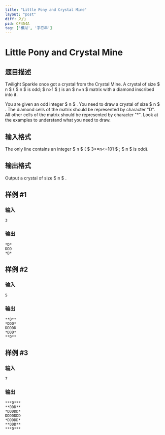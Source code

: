 ```yaml
---
title: "Little Pony and Crystal Mine"
layout: "post"
diff: 入门
pid: CF454A
tag: ['模拟', '字符串']
---
```


# Little Pony and Crystal Mine

## 题目描述

Twilight Sparkle once got a crystal from the Crystal Mine. A crystal of size $ n $ ( $ n $ is odd; $ n>1 $ ) is an $ n×n $ matrix with a diamond inscribed into it.

You are given an odd integer $ n $ . You need to draw a crystal of size $ n $ . The diamond cells of the matrix should be represented by character "D". All other cells of the matrix should be represented by character "\*". Look at the examples to understand what you need to draw.

## 输入格式

The only line contains an integer $ n $ ( $ 3<=n<=101 $ ; $ n $ is odd).

## 输出格式

Output a crystal of size $ n $ .

## 样例 #1

### 输入

```
3

```

### 输出

```
*D*
DDD
*D*

```

## 样例 #2

### 输入

```
5

```

### 输出

```
**D**
*DDD*
DDDDD
*DDD*
**D**

```

## 样例 #3

### 输入

```
7

```

### 输出

```
***D***
**DDD**
*DDDDD*
DDDDDDD
*DDDDD*
**DDD**
***D***

```

